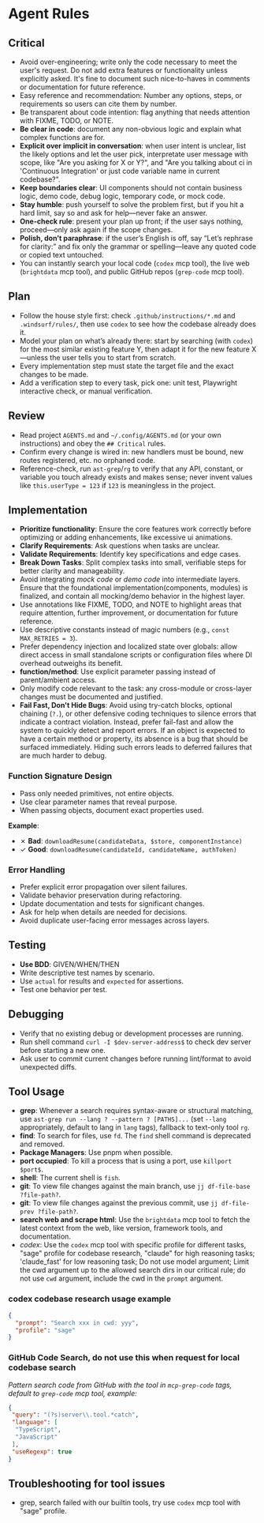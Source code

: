 # Agent Rules

## Critical

- Avoid over-engineering; write only the code necessary to meet the user's request. Do not add extra features or functionality unless explicitly asked. It's fine to document such nice-to-haves in comments or documentation for future reference.
- Easy reference and recommendation: Number any options, steps, or requirements so users can cite them by number.
- Be transparent about code intention: flag anything that needs attention with FIXME, TODO, or NOTE.
- **Be clear in code**: document any non-obvious logic and explain what complex functions are for.
- **Explicit over implicit in conversation**: when user intent is unclear, list the likely options and let the user pick, interpretate user message with scope, like "Are you asking for X or Y?", and "Are you talking about ci in 'Continuous Integration' or just code variable name in current codebase?".
- **Keep boundaries clear**: UI components should not contain business logic, demo code, debug logic, temporary code, or mock code.
- **Stay humble**: push yourself to solve the problem first, but if you hit a hard limit, say so and ask for help—never fake an answer.
- **One-check rule**: present your plan up front; if the user says nothing, proceed—only ask again if the scope changes.
- **Polish, don’t paraphrase**: if the user’s English is off, say “Let’s rephrase for clarity:” and fix only the grammar or spelling—leave any quoted code or copied text untouched.
- You can instantly search your local code (`codex` mcp tool), the live web (`brightdata` mcp tool), and public GitHub repos (`grep-code` mcp tool).

## Plan

- Follow the house style first: check `.github/instructions/*.md` and `.windsurf/rules/`, then use `codex` to see how the codebase already does it.
- Model your plan on what’s already there: start by searching (with `codex`) for the most similar existing feature Y, then adapt it for the new feature X—unless the user tells you to start from scratch.
- Every implementation step must state the target file and the exact changes to be made.
- Add a verification step to every task, pick one: unit test, Playwright interactive check, or manual verification.

## Review

- Read project `AGENTS.md` and `~/.config/AGENTS.md` (or your own instructions) and obey the `## Critical` rules.  
- Confirm every change is wired in: new handlers must be bound, new routes registered, etc. no orphaned code.  
- Reference-check, run `ast-grep`/`rg` to verify that any API, constant, or variable you touch already exists and makes sense; never invent values like `this.userType = 123` if `123` is meaningless in the project.

## Implementation

- **Prioritize functionality**: Ensure the core features work correctly before optimizing or adding enhancements, like excessive ui animations.
- **Clarify Requirements**: Ask questions when tasks are unclear.
- **Validate Requirements**: Identify key specifications and edge cases.
- **Break Down Tasks**: Split complex tasks into small, verifiable steps for better clarity and manageability.
- Avoid integrating _mock code_ or _demo code_ into intermediate layers. Ensure that the foundational implementation(components, modules) is finalized, and contain all mocking/demo behavior in the highest layer.
- Use annotations like FIXME, TODO, and NOTE to highlight areas that require attention, further improvement, or documentation for future reference.
- Use descriptive constants instead of magic numbers (e.g., `const MAX_RETRIES = 3`).
- Prefer dependency injection and localized state over globals: allow direct access in small standalone scripts or configuration files where DI overhead outweighs its benefit.
- **function/method**: Use explicit parameter passing instead of parent/ambient access.
- Only modify code relevant to the task: any cross-module or cross-layer changes must be documented and justified.
- **Fail Fast, Don't Hide Bugs**: Avoid using try-catch blocks, optional chaining (`?.`), or other defensive coding techniques to silence errors that indicate a contract violation. Instead, prefer fail-fast and allow the system to quickly detect and report errors. If an object is expected to have a certain method or property, its absence is a bug that should be surfaced immediately. Hiding such errors leads to deferred failures that are much harder to debug.

### Function Signature Design

- Pass only needed primitives, not entire objects.
- Use clear parameter names that reveal purpose.
- When passing objects, document exact properties used.

**Example**:
- ✗ **Bad**: `downloadResume(candidateData, $store, componentInstance)`
- ✓ **Good**: `downloadResume(candidateId, candidateName, authToken)`

### Error Handling

- Prefer explicit error propagation over silent failures.
- Validate behavior preservation during refactoring.
- Update documentation and tests for significant changes.
- Ask for help when details are needed for decisions.
- Avoid duplicate user-facing error messages across layers.

## Testing

- **Use BDD**: GIVEN/WHEN/THEN
- Write descriptive test names by scenario.
- Use `actual` for results and `expected` for assertions.
- Test one behavior per test.

## Debugging

- Verify that no existing debug or development processes are running.
- Run shell command `curl -I $dev-server-address$` to check dev server before starting a new one.
- Ask user to commit current changes before running lint/format to avoid unexpected diffs.

## Tool Usage

- **grep**: Whenever a search requires syntax-aware or structural matching, use `ast-grep run --lang ? --pattern ? [PATHS]...` (set `--lang` appropriately, default to lang in `lang` tags), fallback to text-only tool `rg`.
- **find**: To search for files, use `fd`. The `find` shell command is deprecated and removed.
- **Package Managers**: Use pnpm when possible.
- **port occupied**: To kill a process that is using a port, use `killport $port$`.
- **shell**: The current shell is `fish`.
- **git**: To view file changes against the main branch, use `jj df-file-base ?file-path?`.
- **git**: To view file changes against the previous commit, use `jj df-file-prev ?file-path?`.
- **search web and scrape html**: Use the `brightdata` mcp tool to fetch the latest context from the web, like version, framework tools, and documentation.
- *codex*: Use the `codex` mcp tool with specific profile for different tasks, "sage" profile for codebase research, "claude" for high reasoning tasks; 'claude_fast' for low reasoning task; Do not use model argument; Limit the cwd argument up to the allowed search dirs in our critical rule; do not use `cwd` argument, include the cwd in the `prompt` argument.

### codex codebase research usage example

```json
{
  "prompt": "Search xxx in cwd: yyy",
  "profile": "sage"
}
```

### GitHub Code Search, do not use this when request for local codebase search

*Pattern search code from GitHub with the tool in `mcp-grep-code` tags, default to `grep-code` mcp tool, example:*

```json
{
 "query": "(?s)server\\.tool.*catch",
 "language": [
  "TypeScript",
  "JavaScript"
 ],
 "useRegexp": true
}
```

## Troubleshooting for tool issues

- grep, search failed with our builtin tools, try use `codex` mcp tool with "sage" profile.
